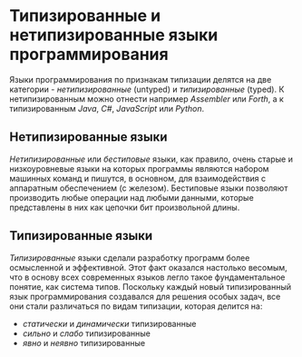 # Типизированные и нетипизированные языки программирования

Языки программирования по признакам типизации делятся на две категории - _нетипизированные_ (untyped) и _типизированные_ (typed).
К нетипизированным можно отнести например _Assembler_ или _Forth_, а к типизированным _Java_, _C#_, _JavaScript_ или _Python_.


## Нетипизированные языки

_Нетипизированные_ или _бестиповые_ языки, как правило, очень старые и низкоуровневые языки на которых программы являются набором машинных команд и пишутся, в основном, для взаимодействия с аппаратным обеспечением (с железом). Бестиповые языки позволяют производить любые операции над любыми данными, которые представлены в них как цепочки бит произвольной длины. 


## Типизированные языки

_Типизированные_ языки сделали разработку программ более осмысленной и эффективной. Этот факт оказался настолько весомым, что в основу всех современных языков легло такое фундаментальное понятие, как система типов. Поскольку каждый новый типизированный язык программирования создавался для решения особых задач, все они стали различаться по видам типизации, которая делится на:

- _статически_ и _динамически_ типизированные
- _сильно_ и _слабо_ типизированные
- _явно_ и _неявно_ типизированные
